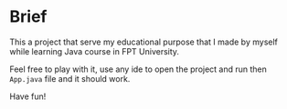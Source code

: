 # Brief

This a project that serve my educational purpose that I made by myself while learning Java course in FPT University.

Feel free to play with it, use any ide to open the project and run then `App.java` file and it should work.

Have fun!
